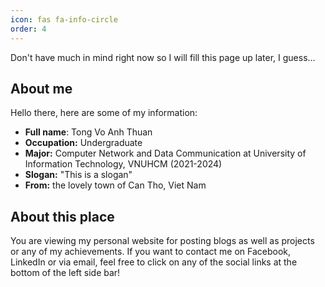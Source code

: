 ```yaml
---
icon: fas fa-info-circle
order: 4
---
```

Don't have much in mind right now so I will fill this page up later, I guess...
## About me
Hello there, here are some of my information:

- **Full name**: Tong Vo Anh Thuan
- **Occupation:** Undergraduate
- **Major:** Computer Network and Data Communication at University of Information Technology, VNUHCM (2021-2024)
- **Slogan:** "This is a slogan"
- **From:** the lovely town of Can Tho, Viet Nam

## About this place
You are viewing my personal website for posting blogs as well as projects or any of my achievements. If you want to contact me on Facebook, LinkedIn or via email, feel free to click on any of the social links at the bottom of the left side bar!
